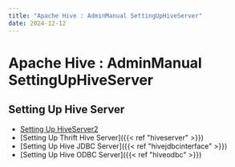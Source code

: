 ```yaml
---
title: "Apache Hive : AdminManual SettingUpHiveServer"
date: 2024-12-12
---
```


# Apache Hive : AdminManual SettingUpHiveServer

## Setting Up Hive Server

* [Setting Up HiveServer2](https://hive.apache.org/docs/latest/admin/setting-up-hiveserver2)
* [Setting Up Thrift Hive Server]({{< ref "hiveserver" >}})
* [Setting Up Hive JDBC Server]({{< ref "hivejdbcinterface" >}})
* [Setting Up Hive ODBC Server]({{< ref "hiveodbc" >}})

 

 

